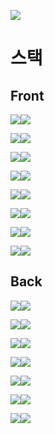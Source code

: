 [<img src="https://img.shields.io/badge/PROJECT-jumo.ml-red?style=for-the-badge"/>](https://www.jumo.ml/)

# 스택
## Front
<img src="https://img.shields.io/badge/black?style=for-the-badge&logo=React&logoColor=61DAFB"/><img src="https://img.shields.io/badge/React-61DAFB?style=for-the-badge"/>   

<img src="https://img.shields.io/badge/Front-black?style=for-the-badge&logo=Hexo&logoColor=blue"/><img src="https://img.shields.io/badge/Hooks-blue?style=for-the-badge"/>   

<img src="https://img.shields.io/badge/Front-black?style=for-the-badge&logo=Redux&logoColor=764ABC"/><img src="https://img.shields.io/badge/Redux-764ABC?style=for-the-badge"/>   

<img src="https://img.shields.io/badge/Front-black?style=for-the-badge&logo=React%20Router&logoColor=CA4245"/><img src="https://img.shields.io/badge/React_Router-CA4245?style=for-the-badge"/>  

<img src="https://img.shields.io/badge/Front-black?style=for-the-badge&logo=styled-components&logoColor=DB7093"/><img src="https://img.shields.io/badge/styled--components-DB7093?style=for-the-badge"/>  

<img src="https://img.shields.io/badge/Front-black?style=for-the-badge&logo=JavaScript&logoColor=F7DF1E"/><img src="https://img.shields.io/badge/JavaScript-F7DF1E?style=for-the-badge"/>  

<img src="https://img.shields.io/badge/Front-black?style=for-the-badge&logo=HTML5&logoColor=E34F26"/><img src="https://img.shields.io/badge/HTML5-E34F26?style=for-the-badge"/>  

<img src="https://img.shields.io/badge/Front-black?style=for-the-badge&logo=CSS3&logoColor=1572B6"/><img src="https://img.shields.io/badge/CSS3-1572B6?style=for-the-badge"/>  

## Back   
<img src="https://img.shields.io/badge/Back-black?style=for-the-badge&logo=MySQL&logoColor=white"/><img src="https://img.shields.io/badge/MySQL-4479A1?style=for-the-badge"/>   

<img src="https://img.shields.io/badge/Back-black?style=for-the-badge&logo=Sega&logoColor=0089CF"/><img src="https://img.shields.io/badge/Sequelize-0089CF?style=for-the-badge"/>   

<img src="https://img.shields.io/badge/Back-black?style=for-the-badge&logo=Jsoon Web Tokens&logoColor=white"/><img src="https://img.shields.io/badge/JWT-000000?style=for-the-badge"/>   

<img src="https://img.shields.io/badge/Back-black?style=for-the-badge&logo=Express&logoColor=lightgrey"/><img src="https://img.shields.io/badge/Express-lightgrey?style=for-the-badge"/>   

<img src="https://img.shields.io/badge/Back-black?style=for-the-badge&logo=Node.js&logoColor=green"/><img src="https://img.shields.io/badge/Node.js-yellowgreen?style=for-the-badge"/>   

<img src="https://img.shields.io/badge/Back-black?style=for-the-badge&logo=Amazon%20AWS&logoColor=orange"/><img src="https://img.shields.io/badge/Amazon%20AWS-orange?style=for-the-badge"/>   

<img src="https://img.shields.io/badge/Back-black?style=for-the-badge&logo=Amazon%20S3&logoColor=yellowgreen"/><img src="https://img.shields.io/badge/Amazon%20S3-green?style=for-the-badge"/> 


